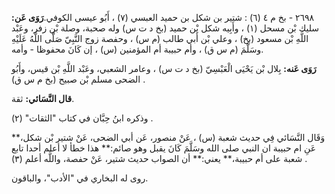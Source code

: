 ٢٦٩٨ - بخ م ٤ (٦) : شتير بن شكل بن حميد العبسي (٧) ، أَبُو عيسى الكوفي.**رَوَى عَن:** سليك بْن مسحل (١) ، وأَبِيه شكل بْن حميد (بخ د ت س) وله صحبة، وصلة بْن زفر، وعَبْد اللَّهِ بْن مسعود (بخ) ، وعلي بْن أَبي طالب (م س) ، وحفصة زوج النَّبِيّ صَلَّى اللَّهُ عَلَيْهِ وسَلَّمَ (م س ق) ، وأم حبيبة أم المؤمنين (س) ، إن كَانَ محفوظا - وأمه.

**رَوَى عَنه:** بِلال بْن يَحْيَى الْعَبْسِيّ (بخ د ت س) ، وعامر الشعبي، وعَبْد اللَّهِ بْن قيس، وأَبُو الضحى مسلم بْن صبيح (بخ م س ق) .

**قال النَّسَائي:** ثقة.

وذكره ابنُ حِبَّان في كتاب "الثقات" (٢) .

وَقَال النَّسَائي فِي حديث شعبة (س) ، عَنْ منصور، عَن أبي الضحى، عَنْ شتير بْن شكل،** عَنِ ام حبيبة ان النبي صلى الله وسَلَّمَ كَانَ يقبل وهو صائم:** هذا خطأ لا أعلم أحدا تابع شعبة على أم حبيبة،** يعني:** أن الصواب حديث شتير، عَنْ حفصة، واللَّه أعلم (٣) .

روى له البخاري في "الأدب"، والباقون.